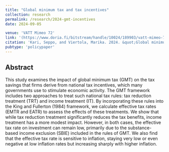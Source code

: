 ```yaml
---
title: "Global minimum tax and tax incentives"
collection: research
permalink: /research/2024-gmt-incentives
date: 2024-09-05

venue: 'VATT Mimeo 72'
link: '(https://www.doria.fi/bitstream/handle/10024/189903/vatt-mimeo-72-global-minimum-tax-and-tax-incentives.pdf)'
citation: 'Kari, Seppo, and Viertola, Marika. 2024. &quot;Global minimum tax and tax incentives.&quot; <i>VATT Mimeo 72</i>.'
pubtype: 'policypaper'
---
```


## Abstract
This study examines the impact of global minimum tax (GMT) on the tax savings that firms derive from national tax incentives, which many governments use to stimulate economic activity. The GMT framework includes two approaches to treat such national tax rules: tax reduction treatment (TRT) and income treatment (IT). By incorporating these rules into the King and Fullerton (1984) framework, we calculate effective tax rates (EMTR and EATR) to assess the effects of these treatments. We show that while tax reduction treatment significantly reduces the tax benefits, income treatment has a more modest impact. However, in both cases, the effective tax rate on investment can remain low, primarily due to the substance-based income exclusion (SBIE) included in the rules of GMT. We also find that the effective tax rate is sensitive to inflation, staying very low or even negative at low inflation rates but increasing sharply with higher inflation.
